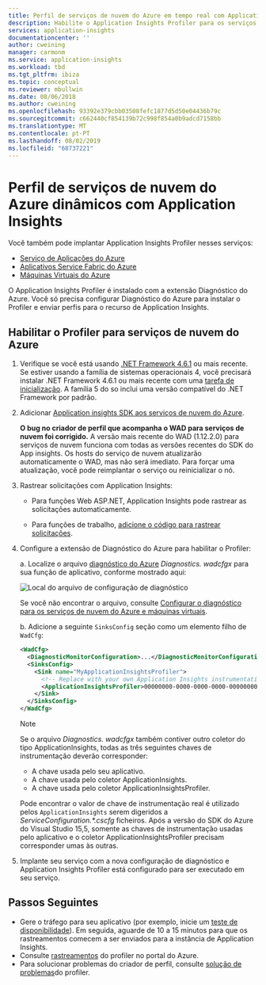 ```yaml
---
title: Perfil de serviços de nuvem do Azure em tempo real com Application Insights | Microsoft Docs
description: Habilite o Application Insights Profiler para os serviços de nuvem do Azure.
services: application-insights
documentationcenter: ''
author: cweining
manager: carmonm
ms.service: application-insights
ms.workload: tbd
ms.tgt_pltfrm: ibiza
ms.topic: conceptual
ms.reviewer: mbullwin
ms.date: 08/06/2018
ms.author: cweining
ms.openlocfilehash: 93392e379cbb03508fefc1877d5d50e04436b79c
ms.sourcegitcommit: c662440cf854139b72c998f854a0b9adcd7158bb
ms.translationtype: MT
ms.contentlocale: pt-PT
ms.lasthandoff: 08/02/2019
ms.locfileid: "68737221"
---
```

# <a name="profile-live-azure-cloud-services-with-application-insights"></a>Perfil de serviços de nuvem do Azure dinâmicos com Application Insights

Você também pode implantar Application Insights Profiler nesses serviços:
* [Serviço de Aplicações do Azure](profiler.md?toc=/azure/azure-monitor/toc.json)
* [Aplicativos Service Fabric do Azure](profiler-servicefabric.md?toc=/azure/azure-monitor/toc.json)
* [Máquinas Virtuais do Azure](profiler-vm.md?toc=/azure/azure-monitor/toc.json)

O Application Insights Profiler é instalado com a extensão Diagnóstico do Azure. Você só precisa configurar Diagnóstico do Azure para instalar o Profiler e enviar perfis para o recurso de Application Insights.

## <a name="enable-profiler-for-azure-cloud-services"></a>Habilitar o Profiler para serviços de nuvem do Azure
1. Verifique se você está usando [.NET Framework 4.6.1](https://docs.microsoft.com/dotnet/framework/migration-guide/how-to-determine-which-versions-are-installed) ou mais recente. Se estiver usando a família de sistemas operacionais 4, você precisará instalar .NET Framework 4.6.1 ou mais recente com uma [tarefa de inicialização](https://docs.microsoft.com/en-us/azure/cloud-services/cloud-services-dotnet-install-dotnet). A família 5 do so inclui uma versão compatível do .NET Framework por padrão. 

1. Adicionar [Application insights SDK aos serviços de nuvem do Azure](../../azure-monitor/app/cloudservices.md?toc=/azure/azure-monitor/toc.json).

    **O bug no criador de perfil que acompanha o WAD para serviços de nuvem foi corrigido.** A versão mais recente do WAD (1.12.2.0) para serviços de nuvem funciona com todas as versões recentes do SDK do App insights. Os hosts do serviço de nuvem atualizarão automaticamente o WAD, mas não será imediato. Para forçar uma atualização, você pode reimplantar o serviço ou reinicializar o nó.

1. Rastrear solicitações com Application Insights:

    * Para funções Web ASP.NET, Application Insights pode rastrear as solicitações automaticamente.

    * Para funções de trabalho, [adicione o código para rastrear solicitações](profiler-trackrequests.md?toc=/azure/azure-monitor/toc.json).

1. Configure a extensão de Diagnóstico do Azure para habilitar o Profiler:

    a. Localize o arquivo [diagnóstico do Azure](https://docs.microsoft.com/azure/monitoring-and-diagnostics/azure-diagnostics) *Diagnostics. wadcfgx* para sua função de aplicativo, conforme mostrado aqui:  

      ![Local do arquivo de configuração de diagnóstico](./media/profiler-cloudservice/cloudservice-solutionexplorer.png)  

      Se você não encontrar o arquivo, consulte [Configurar o diagnóstico para os serviços de nuvem do Azure e máquinas virtuais](https://docs.microsoft.com/azure/vs-azure-tools-diagnostics-for-cloud-services-and-virtual-machines).

    b. Adicione a seguinte `SinksConfig` seção como um elemento filho de `WadCfg`:  

      ```xml
      <WadCfg>
        <DiagnosticMonitorConfiguration>...</DiagnosticMonitorConfiguration>
        <SinksConfig>
          <Sink name="MyApplicationInsightsProfiler">
            <!-- Replace with your own Application Insights instrumentation key. -->
            <ApplicationInsightsProfiler>00000000-0000-0000-0000-000000000000</ApplicationInsightsProfiler>
          </Sink>
        </SinksConfig>
      </WadCfg>
      ```

    > [!NOTE]
    > Se o arquivo *Diagnostics. wadcfgx* também contiver outro coletor do tipo ApplicationInsights, todas as três seguintes chaves de instrumentação deverão corresponder:  
    > * A chave usada pelo seu aplicativo. 
    > * A chave usada pelo coletor ApplicationInsights. 
    > * A chave usada pelo coletor ApplicationInsightsProfiler. 
    >
    > Pode encontrar o valor de chave de instrumentação real é utilizado pelos `ApplicationInsights` serem digeridos a *ServiceConfiguration.\*.cscfg* ficheiros. 
    > Após a versão do SDK do Azure do Visual Studio 15,5, somente as chaves de instrumentação usadas pelo aplicativo e o coletor ApplicationInsightsProfiler precisam corresponder umas às outras.

1. Implante seu serviço com a nova configuração de diagnóstico e Application Insights Profiler está configurado para ser executado em seu serviço.
 
## <a name="next-steps"></a>Passos Seguintes

* Gere o tráfego para seu aplicativo (por exemplo, inicie um [teste de disponibilidade](monitor-web-app-availability.md)). Em seguida, aguarde de 10 a 15 minutos para que os rastreamentos comecem a ser enviados para a instância de Application Insights.
* Consulte [rastreamentos](profiler-overview.md?toc=/azure/azure-monitor/toc.json) do profiler no portal do Azure.
* Para solucionar problemas do criador de perfil, consulte [solução de problemas](profiler-troubleshooting.md?toc=/azure/azure-monitor/toc.json)do profiler.
